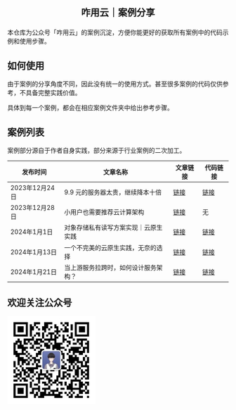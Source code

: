 <h2 align="center">

咋用云｜案例分享

</h2>

本仓库为公众号「咋用云」的案例沉淀，方便你能更好的获取所有案例中的代码示例和使用步骤。

## 如何使用

由于案例的分享角度不同，因此没有统一的使用方式。甚至很多案例的代码仅供参考，不具备完整实践价值。

具体到每一个案例，都会在相应案例文件夹中给出参考步骤。

## 案例列表

案例部分源自于作者自身实践，部分来源于行业案例的二次加工。

| 发布时间 | 文章名称 | 文章链接 | 代码链接 |
| --- | --- | --- | --- |
| 2023年12月24日 | 9.9 元的服务器太贵，继续降本十倍 | [链接](https://mp.weixin.qq.com/s/-P3AV3R6w_JZINONzu0mkA)   | [链接](./architecture/M001/)  |
| 2023年12月28日 | 小用户也需要推荐云计算架构 | [链接](https://mp.weixin.qq.com/s/Vj-FC9L4EUjvl6NBri4u5Q)   | 无 |
| 2024年1月1日 | 对象存储私有读写方案实现｜云原生实践 | [链接](https://mp.weixin.qq.com/s/u59tJvtJI9S1Z16NrpFXlA)   | [链接](./architecture/M002/) |
| 2024年1月13日 | 一个不完美的云原生实践，无奈的选择 | [链接](https://mp.weixin.qq.com/s/G-_1y-uAtd_PwF-X1zjhbQ)   | [链接](./architecture/M003/) |
| 2024年1月21日 | 当上游服务拉跨时，如何设计服务架构？ | [链接](https://mp.weixin.qq.com/s/wB1OCum0ehYWEQ-zrRZmUA)   | [链接](./architecture/M004/) |

## 欢迎关注公众号

<img width="200" src="./asset/qrcode.jpg"/>